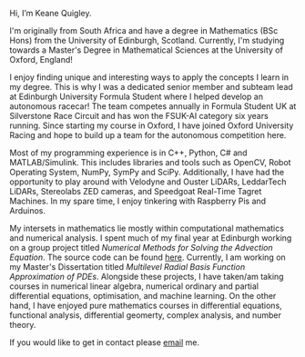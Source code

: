 Hi, I’m Keane Quigley. 

I'm originally from South Africa and have a degree in Mathematics (BSc Hons) from the University of Edinburgh, Scotland. Currently, I'm studying towards a Master's Degree in Mathematical Sciences at the University of Oxford, England!

I enjoy finding unique and interesting ways to apply the concepts I learn in my degree. This is why I was a dedicated senior member and subteam lead at Edinburgh University Formula Student where I helped develop an autonomous racecar! The team competes annually in Formula Student UK at Silverstone Race Circuit and has won the FSUK-AI category six years running. Since starting my course in Oxford, I have joined Oxford University Racing and hope to build up a team for the autonomous competition here.

Most of my programming experience is in C++, Python, C# and MATLAB/Simulink. This includes libraries and tools such as OpenCV, Robot Operating System, NumPy, SymPy and SciPy. Additionally, I have had the opportunity to play around with Velodyne and Ouster LiDARs, LeddarTech LiDARs, Stereolabs ZED cameras, and Speedgoat Real-Time Tagret Machines. In my spare time, I enjoy tinkering with Raspberry Pis and Arduinos.

My intersets in mathematics lie mostly within computational mathematics and numerical analysis. I spent much of my final year at Edinburgh working on a group project titled _Numerical Methods for Solving the Advection Equation_. The source code can be found [here](https://github.com/kquigley29/numerate). Currently, I am working on my Master's Dissertation titled _Multilevel Radial Basis Function Approximation of PDEs_. Alongside these projects, I have taken/am taking courses in numerical linear algebra, numerical ordinary and partial differential equations, optimisation, and machine learning. On the other hand, I have enjoyed pure mathematics courses in differential equations, functional analysis, differential geomerty, complex analysis, and number theory.

If you would like to get in contact please [email](mailto:jkquigley@protonmail.com) me.

